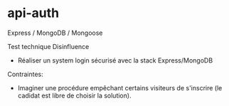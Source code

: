 # api-auth
Express / MongoDB / Mongoose


Test technique Disinfluence

- Réaliser un system login sécurisé avec la stack Express/MongoDB

Contraintes:

- Imaginer une procédure empêchant certains visiteurs de s'inscrire (le cadidat est libre de choisir la solution).